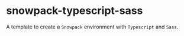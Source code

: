 # snowpack-typescript-sass
A template to create a `Snowpack` environment with `Typescript` and `Sass`.
